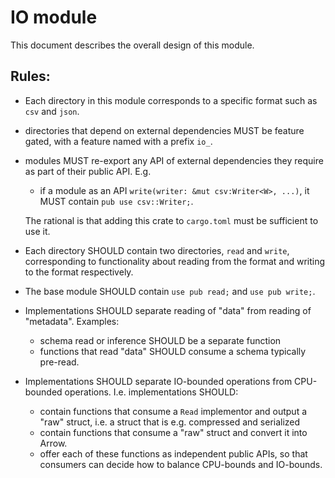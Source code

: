 # IO module

This document describes the overall design of this module.

## Rules:

* Each directory in this module corresponds to a specific format such as `csv` and `json`.
* directories that depend on external dependencies MUST be feature gated, with a feature named with a prefix `io_`.
* modules MUST re-export any API of external dependencies they require as part of their public API. E.g.
    * if a module as an API `write(writer: &mut csv:Writer<W>, ...)`, it MUST contain `pub use csv::Writer;`.

    The rational is that adding this crate to `cargo.toml` must be sufficient to use it.
* Each directory SHOULD contain two directories, `read` and `write`, corresponding to functionality about 
reading from the format and writing to the format respectively.
* The base module SHOULD contain `use pub read;` and `use pub write;`.
* Implementations SHOULD separate reading of "data" from reading of "metadata". Examples:
    * schema read or inference SHOULD be a separate function
    * functions that read "data" SHOULD consume a schema typically pre-read.
* Implementations SHOULD separate IO-bounded operations from CPU-bounded operations. I.e. implementations SHOULD:
    * contain functions that consume a `Read` implementor and output a "raw" struct, i.e. a struct that is e.g. compressed and serialized
    * contain functions that consume a "raw" struct and convert it into Arrow.
    * offer each of these functions as independent public APIs, so that consumers can decide how to balance CPU-bounds and IO-bounds.
